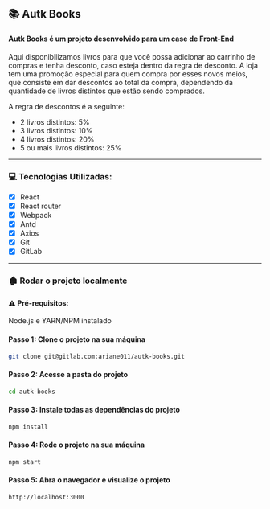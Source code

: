 ## :books: Autk Books

#### Autk Books é um projeto desenvolvido para um case de Front-End

Aqui disponibilizamos livros para que você possa adicionar ao carrinho de compras e tenha desconto, caso esteja dentro da regra de desconto. A loja tem uma promoção especial para quem compra por esses novos meios, que consiste em dar descontos ao total da compra, dependendo da quantidade de livros distintos que estão sendo comprados.

A regra de descontos é a seguinte:

- 2 livros distintos: 5%
- 3 livros distintos: 10%
- 4 livros distintos: 20%
- 5 ou mais livros distintos: 25%

---

### 💻 Tecnologias Utilizadas:

- [x] React
- [x] React router
- [x] Webpack
- [x] Antd
- [x] Axios
- [x] Git
- [x] GitLab

---

### 🏚️ Rodar o projeto localmente

#### ⚠️ Pré-requisitos:

Node.js e YARN/NPM instalado

#### Passo 1: Clone o projeto na sua máquina

```sh
git clone git@gitlab.com:ariane011/autk-books.git
```

#### Passo 2: Acesse a pasta do projeto

```sh
cd autk-books
```

#### Passo 3: Instale todas as dependências do projeto

```sh
npm install
```

#### Passo 4: Rode o projeto na sua máquina

```sh
npm start
```

#### Passo 5: Abra o navegador e visualize o projeto

```sh
http://localhost:3000
```
